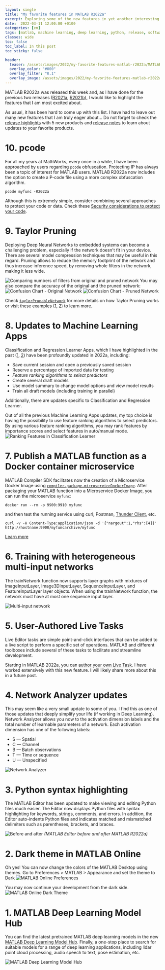 ```yaml
---
layout: single
title: "My favorite features in MATLAB R2022a"
excerpt: Exploring some of the new features in yet another interesting software release
date:  2022-03-11 12:00:00 +0100
categories: [en]
tags: [matlab, machine learning, deep learning, python, release, software development, mlops]
classes: wide
toc: false
toc_label: In this post
toc_sticky: false

header:
  teaser: /assets/images/2022/my-favorite-features-matlab-r2022a/MATLABOnlineFull.jpg
  overlay_color: "#000"
  overlay_filter: "0.1"
  overlay_image: /assets/images/2022/my-favorite-features-matlab-r2022a/MATLABOnlineFull.jpg
---
```


MATLAB R2022a was released this week and, as I have done for the previous two releases ([R2021a](/blog/en/my-favorite-features-matlab-r2021a), [R2021b](/blog/en/my-favorite-features-matlab-r2021b)), I would like to highlight the features that I am most excited about.

As usual, it has been hard to come up with this list. I have had to leave out many new features that I am truly eager about... Do not forget to check the [release highlights](https://www.mathworks.com/products/new_products/latest_features.html) with 5 new products and [release notes](https://www.mathworks.com/help/relnotes/) to learn about updates to your favorite products. 

# 10. pcode
For all my years at MathWorks, every once in a while, I have been approached by users regarding `pcode` obfuscation. Protecting IP has always been a topic of interest for MATLAB users. MATLAB R2022a now includes the option to create a P-code file using a more complex obfuscation algorithm. 

```
pcode myfunc -R2022a
```
Although this is extremely simple, consider combining several approaches to protect your code or data. Check these [Security considerations to protect your code](https://www.mathworks.com/help/matlab/matlab_prog/protect-your-source-code.html).

# 9. Taylor Pruning
Deploying Deep Neural Networks to embedded systems can become a challenging problem, especially if the network doesn't fit in your device. There are several model compression techniques that may be useful in this regard. Pruning allows to reduce the memory footprint of the network and thus increase inference speed, by removing whole filters in the network, making it less wide. 

![Comparing numbers of filters from original and pruned network](\assets\images\2022\my-favorite-features-matlab-r2022a\PruningUsingTaylorPrunableNetworkExample.png)
You may also compare the accuracy of the original and the pruned network:
![Confusion Chart - Original Network](\assets\images\2022\my-favorite-features-matlab-r2022a\ConfusionChart_OriginalNetwork.png) ![Confusion Chart - Pruned Network](\assets\images\2022\my-favorite-features-matlab-r2022a\ConfusionChart_PrunedNetwork.png)

Check [`taylorPrunableNetwork`](https://www.mathworks.com/help/deeplearning/ref/deep.prune.taylorprunablenetwork.html) for more details on how Taylor Pruning works or visit these examples ([1](https://www.mathworks.com/help/deeplearning/ug/prune-filters-in-a-detection-network-using-taylor-scores.html), [2](https://www.mathworks.com/help/deeplearning/ug/prune-filters-detection-network.html)) to learn more.
# 8. Updates to Machine Learning Apps
Classification and Regression Learner Apps, which I have highlighted in the past ([1](https://mathinking.github.io/blog/en/my-favorite-features-matlab-r2021a/#3-shallow-nets-in-classification-learner-and-regression-learner), [2](https://mathinking.github.io/blog/en/my-favorite-features-matlab-r2021b/#4-your-machine-learning-model-to-production-is-one-click-away)) have been profoundly updated in 2022a, including:
* Save current session and open a previously saved session
* Reserve a percentage of imported data for testing
* _Feature ranking algorithms to select predictors_
* Create several draft models
* Use model summary to change model options and view model results
* Train all draft models (including training in parallel)

Additionally, there are updates specific to Classification and Regression Learner. 

Out of all the previous Machine Learning Apps updates, my top choice is having the possibility to use feature ranking algorithms to select predictors. By using various feature ranking algorithms, you may rank features by importance scores and select features in auto/manual mode.
![Ranking Features in Classification Learner](\assets\images\2022\my-favorite-features-matlab-r2022a\ClassificationLearner_RankFeatures.png)

# 7. Publish a MATLAB function as a Docker container microservice
MATLAB Compiler SDK facilitates now the creation of a Microservice Docker Image using [`compiler.package.microserviceDockerImage`](https://www.mathworks.com/help/compiler_sdk/mps_dev_test/compiler.package.microservicedockerimage.html). After packaging your MATLAB function into a Microservice Docker Image, you can run the microservice `myfunc`:
```
docker run --rm -p 9900:9910 myfunc
```

and then test the running service using curl, Postman, [Thunder Client](/blog/en/when-matlab-production-server-met-thunder-client-vs-code/), etc.
```
curl -v -H Content-Type:application/json -d '{"nargout":1,"rhs":[4]}' http://hostname:9900/myfuncarchive/myfunc
```

[Learn more](https://www.mathworks.com/help/compiler_sdk/mps_dev_test/create-a-microservice-docker-image.html)

# 6. Training with heterogeneous multi-input networks
The trainNetwork function now supports layer graphs with mixtures of ImageInputLayer, Image3DInputLayer, SequenceInputLayer, and FeatureInputLayer layer objects. When using the trainNetwork function, the network must have at most one sequence input layer.

![Multi-input network](\assets\images\2022\my-favorite-features-matlab-r2022a\Multi-Input.png)

# 5. User-Authored Live Tasks
Live Editor tasks are simple point-and-click interfaces that can be added to a live script to perform a specific set of operations. MATLAB and different toolboxes include several of these tasks to facilitate and streamline development. 

Starting in MATLAB 2022a, you can [author your own Live Task](https://www.mathworks.com/help/matlab/creating_guis/live-task-development-overview.html). I have worked extensively with this new feature. I will likely share more about this in a future post.

# 4. Network Analyzer updates
This may seem like a very small update to some of you. I find this as one of those updates that deeply simplify your life (if working in Deep Learning). Network Analyzer allows you now to the activation dimension labels and the total number of learnable parameters of a network. 
Each activation dimension has one of the following labels:
* S — Spatial
* C — Channel
* B — Batch observations
* T — Time or sequence
* U — Unspecified

![Network Analyzer](\assets\images\2022\my-favorite-features-matlab-r2022a\NetworkAnalyzer.png)

# 3. Python syntax highlighting 
The MATLAB Editor has been updated to make viewing and editing Python files much easier. The Editor now displays Python files with syntax highlighting for keywords, strings, comments, and errors. In addition, the Editor auto-indents Python files and indicates matched and mismatched delimiters such as parentheses, brackets, and braces.

![Before and after](\assets\images\2022\my-favorite-features-matlab-r2022a\PythonSyntaxHighlighting.png)
_(MATLAB Editor before and after MATLAB R2022a)_

# 2. Dark theme in MATLAB Online
Oh yes! You can now change the colors of the MATLAB Desktop using themes. Go to Preferences > MATLAB > Appearance and set the theme to Dark
![MATLAB Online Preferences](\assets\images\2022\my-favorite-features-matlab-r2022a\MATLABOnlinePreferences.jpg)

You may now continue your development from the dark side.
![MATLAB Online Dark Theme](\assets\images\2022\my-favorite-features-matlab-r2022a\MATLABOnlineDark.jpg)

# 1. MATLAB Deep Learning Model Hub
You can find the latest pretrained MATLAB deep learning models in the new [MATLAB Deep Learning Model Hub](https://github.com/matlab-deep-learning/MATLAB-Deep-Learning-Model-Hub). Finally, a one-stop place to search for suitable models for a range of deep learning applications, including lidar point cloud processing, audio speech to text, pose estimation, etc. 

![MATLAB Deep Learning Model Hub](\assets\images\2022\my-favorite-features-matlab-r2022a\MATLAB_DeepLearningModelHub.jpg)